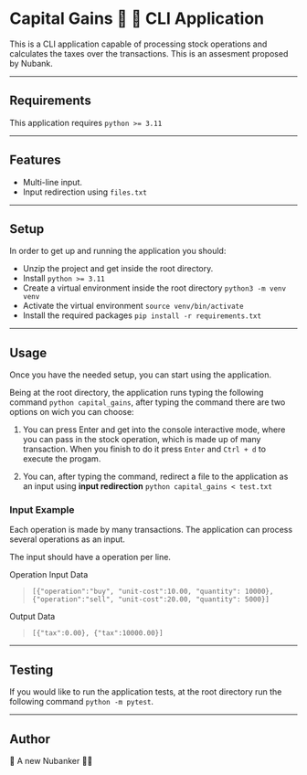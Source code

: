 Capital Gains 🤑 💸 CLI Application
============

This is a CLI application capable of processing stock operations and calculates the taxes over the transactions. This is an assesment proposed by Nubank. 

---
## Requirements

This application requires `python >= 3.11`

---

## Features
- Multi-line input.
- Input redirection using `files.txt`

---

## Setup
In order to get up and running the application you should:
 - Unzip the project and get inside the root directory.
 - Install `python >= 3.11`
 - Create a virtual environment inside the root directory `python3 -m venv venv`
 - Activate the virtual environment `source venv/bin/activate`
 - Install the required packages `pip install -r requirements.txt`

---

## Usage

Once you have the needed setup, you can start using the application. 

Being at the root directory, the application runs typing the following command `python capital_gains`, after typing the command there are two options on wich you can choose:

1. You can press Enter and get into the console interactive mode, where you can pass in the stock operation, which is made up of many transaction. When you finish to do it press `Enter` and `Ctrl + d` to execute the progam. 

2. You can, after typing the command, redirect a file to the application as an input using **input redirection** `python capital_gains < test.txt`

### Input Example

Each operation is made by many transactions. The application can process several operations as an input. 

The input should have a operation per line.

Operation Input Data
> `[{"operation":"buy", "unit-cost":10.00, "quantity": 10000},{"operation":"sell", "unit-cost":20.00, "quantity": 5000}]`

Output Data
> `[{"tax":0.00}, {"tax":10000.00}]`
---
## Testing

If you would like to run the application tests, at the root directory run the following command `python -m pytest`.

---
## Author

🤖 A new Nubanker 💪🏻
